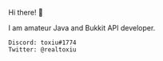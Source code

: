 Hi there! 👋

I am amateur Java and Bukkit API developer.

```
Discord: toxiu#1774
Twitter: @realtoxiu
```
